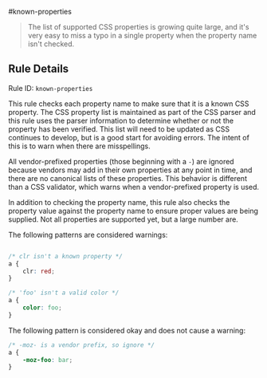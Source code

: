 #known-properties

> The list of supported CSS properties is growing quite large, and it's very easy to miss a typo in a single property when the property name isn't checked. 

## Rule Details

Rule ID: `known-properties`

This rule checks each property name to make sure that it is a known CSS property. The CSS property list is maintained as part of the CSS parser and this rule uses the parser information to determine whether or not the property has been verified. This list will need to be updated as CSS continues to develop, but is a good start for avoiding errors. The intent of this is to warn when there are misspellings.

All vendor-prefixed properties (those beginning with a `-`) are ignored because vendors may add in their own properties at any point in time, and there are no canonical lists of these properties. This behavior is different than a CSS validator, which warns when a vendor-prefixed property is used.

In addition to checking the property name, this rule also checks the property value against the property name to ensure proper values are being supplied. Not all properties are supported yet, but a large number are.

The following patterns are considered warnings:

```css

/* clr isn't a known property */
a {
    clr: red;
}

/* 'foo' isn't a valid color */
a {
    color: foo;
}
```

The following pattern is considered okay and does not cause a warning:

```css
/* -moz- is a vendor prefix, so ignore */
a {
    -moz-foo: bar;
}
```

